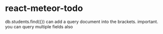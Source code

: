 # react-meteor-todo
 db.students.find({}) can add a query document into the brackets. important. you can query multiple fields also